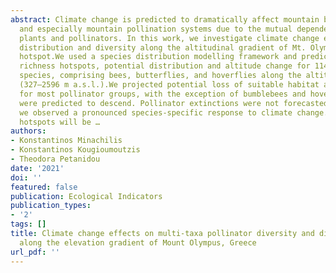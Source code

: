 ```yaml
---
abstract: Climate change is predicted to dramatically affect mountain biodiversity
  and especially mountain pollination systems due to the mutual dependence between
  plants and pollinators. In this work, we investigate climate change effects on pollinator
  distribution and diversity along the altitudinal gradient of Mt. Olympus, a biodiversity
  hotspot.We used a species distribution modelling framework and predicted species
  richness hotspots, potential distribution and altitude change for 114 pollinator
  species, comprising bees, butterflies, and hoverflies along the altitudinal gradient
  (327–2596 m a.s.l.).We projected potential loss of suitable habitat and upward shift
  for most pollinator groups, with the exception of bumblebees and hoverflies which
  were predicted to descend. Pollinator extinctions were not forecasted; instead,
  we observed a pronounced species-specific response to climate change. Species richness
  hotspots will be …
authors:
- Konstantinos Minachilis
- Konstantinos Kougioumoutzis
- Theodora Petanidou
date: '2021'
doi: ''
featured: false
publication: Ecological Indicators
publication_types:
- '2'
tags: []
title: Climate change effects on multi-taxa pollinator diversity and distribution
  along the elevation gradient of Mount Olympus, Greece
url_pdf: ''
---
```

